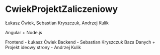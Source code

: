 # CwiekProjektZaliczeniowy
Łukasz Ćwiek, Sebastian Kryszczuk, Andrzej Kulik

Angular + Node.js

Frontend - Łukasz Ćwiek
Backend - Sebastian Kryszczuk
Baza Danych + Projekt ideowy strony - Andrzej Kulik
